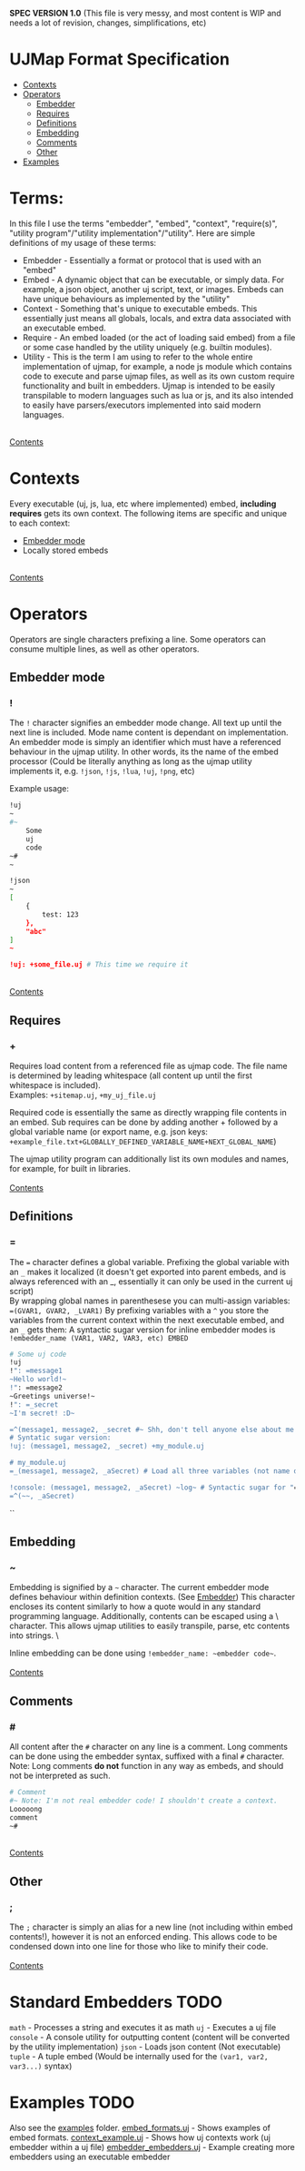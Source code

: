 **SPEC VERSION 1.0** (This file is very messy, and most content is WIP and needs a lot of revision, changes, simplifications, etc)
# UJMap Format Specification
- [Contexts](#contexts)
- [Operators](#operators)
	* [Embedder](#embedder-mode)
	* [Requires](#requires)
	* [Definitions](#definitions)
	* [Embedding](#embedding)
	* [Comments](#comments)
	* [Other](#other)
- [Examples](#examples)

# Terms:
In this file I use the terms "embedder", "embed", "context", "require(s)", "utility program"/"utility implementation"/"utility". Here are simple definitions of my usage of these terms:
* Embedder - Essentially a format or protocol that is used with an "embed"
* Embed - A dynamic object that can be executable, or simply data. For example, a json object, another uj script, text, or images. Embeds can have unique behaviours as implemented by the "utility"
* Context - Something that's unique to executable embeds. This essentially just means all globals, locals, and extra data associated with an executable embed.
* Require - An embed loaded (or the act of loading said embed) from a file or some case handled by the utility uniquely (e.g. builtin modules).
* Utility - This is the term I am using to refer to the whole entire implementation of ujmap, for example, a node js module which contains code to execute and parse ujmap files, as well as its own custom require functionality and built in embedders. Ujmap is intended to be easily transpilable to modern languages such as lua or js, and its also intended to easily have parsers/executors implemented into said modern languages.

\
[Contents](#ujmap-format-specification)
# Contexts
Every executable (uj, js, lua, etc where implemented) embed, **including requires** gets its own context. The following items are specific and unique to each context:
* [Embedder mode](#embedder-mode)
* Locally stored embeds

\
[Contents](#ujmap-format-specification)
# Operators
Operators are single characters prefixing a line. Some operators can consume multiple lines, as well as other operators.
## Embedder mode
### !
The `!` character signifies an embedder mode change. All text up until the next line is included. Mode name content is dependant on implementation.\
An embedder mode is simply an identifier which must have a referenced behaviour in the ujmap utility. In other words, its the name of the embed processor (Could be literally anything as long as the ujmap utility implements it, e.g. `!json`, `!js`, `!lua`, `!uj`, `!png`, etc)

Example usage:
```sh
!uj
~
#~
	Some
	uj
	code
~#
~

!json
~
[
	{
		test: 123
	},
	"abc"
]
~

!uj: +some_file.uj # This time we require it
```
\
[Contents](#ujmap-format-specification)
## Requires
### +
Requires load content from a referenced file as ujmap code. The file name is determined by leading whitespace (all content up until the first whitespace is included).\
Examples: `+sitemap.uj`, `+my_uj_file.uj`

Required code is essentially the same as directly wrapping file contents in an embed.
Sub requires can be done by adding another + followed by a global variable name (or export name, e.g. json keys: `+example_file.txt+GLOBALLY_DEFINED_VARIABLE_NAME+NEXT_GLOBAL_NAME`)

The ujmap utility program can additionally list its own modules and names, for example, for built in libraries.
\
\
[Contents](#ujmap-format-specification)
## Definitions
### =
The `=` character defines a global variable. Prefixing the global variable with an `_` makes it localized (it doesn't get exported into parent embeds, and is always referenced with an _, essentially it can only be used in the current uj script)\
By wrapping global names in parenthesese you can multi-assign variables:
`=(GVAR1, GVAR2, _LVAR1)`
By prefixing variables with a `^` you store the variables from the current context within the next executable embed, and an `_` gets them:
A syntactic sugar version for inline embedder modes is `!embedder_name (VAR1, VAR2, VAR3, etc) EMBED`
```sh
# Some uj code
!uj
!": =message1
~Hello world!~
!": =message2
~Greetings universe!~
!": =_secret
~I'm secret! :D~

=^(message1, message2, _secret #~ Shh, don't tell anyone else about me ;) ~#); !uj: +my_module.uj # Pass some arguments to our module
# Syntatic sugar version:
!uj: (message1, message2, _secret) +my_module.uj

# my_module.uj
=_(message1, message2, _aSecret) # Load all three variables (not name dependant, just order dependant, much like a function call)

!console: (message1, message2, _aSecret) ~log~ # Syntactic sugar for "=^(message1, message2, _aSecret) !console: ~log~"
=^(~~, _aSecret)
```
``
## Embedding
### ~
Embedding is signified by a `~` character. The current embedder mode defines behaviour within definition contexts. (See [Embedder](#embedder-mode)) This character encloses its content similarly to how a quote would in any standard programming language. Additionally, contents can be escaped using a \ character.
This allows ujmap utilities to easily transpile, parse, etc contents into strings. \

Inline embedding can be done using `!embedder_name: ~embedder code~`. \
\
[Contents](#ujmap-format-specification)
## Comments
### \#
All content after the `#` character on any line is a comment. Long comments can be done using the embedder syntax, suffixed with a final `#` character.\
Note: Long comments **do not** function in any way as embeds, and should not be interpreted as such.
```sh
# Comment
#~ Note: I'm not real embedder code! I shouldn't create a context.
Looooong
comment
~#
```
\
[Contents](#ujmap-format-specification)
## Other
### ;
The `;` character is simply an alias for a new line (not including within embed contents!), however it is not an enforced ending. This allows code to be condensed down into one line for those who like to minify their code.\
\
[Contents](#ujmap-format-specification)

# Standard Embedders **TODO**
`math` - Processes a string and executes it as math
`uj` - Executes a uj file
`console` - A console utility for outputting content (content will be converted by the utility implementation)
`json` - Loads json content (Not executable)
`tuple` - A tuple embed (Would be internally used for the `(var1, var2, var3...)` syntax)

# Examples **TODO**
Also see the [examples](examples) folder.
[embed_formats.uj](examples/embed_formats.uj) - Shows examples of embed formats.
[context_example.uj](examples/contexts/context_example.uj) - Shows how uj contexts work (uj embedder within a uj file)
[embedder_embedders.uj](examples/embedder_embedders/embedder_embedders.uj) - Example creating more embedders using an executable embedder
